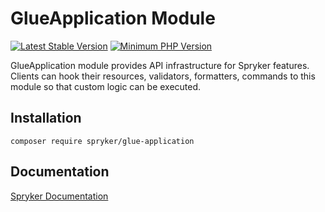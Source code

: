 # GlueApplication Module
[![Latest Stable Version](https://poser.pugx.org/spryker/glue-application/v/stable.svg)](https://packagist.org/packages/spryker/glue-application)
[![Minimum PHP Version](https://img.shields.io/badge/php-%3E%3D%208.1-8892BF.svg)](https://php.net/)

GlueApplication module provides API infrastructure for Spryker features. Clients can hook their resources, validators, formatters, commands to this module so that custom logic can be executed.
## Installation

```
composer require spryker/glue-application
```

## Documentation

[Spryker Documentation](https://docs.spryker.com)
